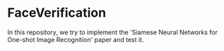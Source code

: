# FaceVerification
In this repository, we try to implement the 'Siamese Neural Networks for One-shot Image Recognition' paper and test it.
